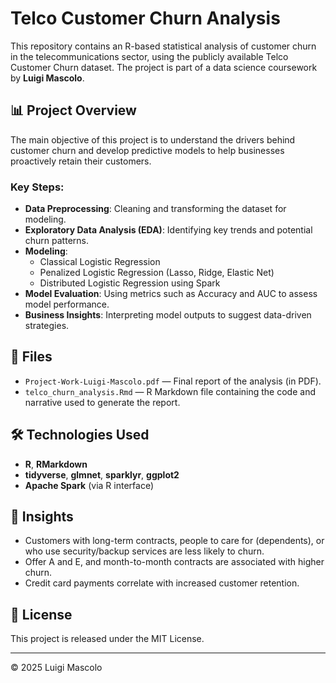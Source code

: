 # Telco Customer Churn Analysis

This repository contains an R-based statistical analysis of customer churn in the telecommunications sector, using the publicly available Telco Customer Churn dataset. The project is part of a data science coursework by **Luigi Mascolo**.

## 📊 Project Overview

The main objective of this project is to understand the drivers behind customer churn and develop predictive models to help businesses proactively retain their customers.

### Key Steps:

- **Data Preprocessing**: Cleaning and transforming the dataset for modeling.
- **Exploratory Data Analysis (EDA)**: Identifying key trends and potential churn patterns.
- **Modeling**:
  - Classical Logistic Regression
  - Penalized Logistic Regression (Lasso, Ridge, Elastic Net)
  - Distributed Logistic Regression using Spark
- **Model Evaluation**: Using metrics such as Accuracy and AUC to assess model performance.
- **Business Insights**: Interpreting model outputs to suggest data-driven strategies.

## 📁 Files

- `Project-Work-Luigi-Mascolo.pdf` — Final report of the analysis (in PDF).
- `telco_churn_analysis.Rmd` — R Markdown file containing the code and narrative used to generate the report.

## 🛠️ Technologies Used

- **R**, **RMarkdown**
- **tidyverse**, **glmnet**, **sparklyr**, **ggplot2**
- **Apache Spark** (via R interface)

## 🧠 Insights

- Customers with long-term contracts, people to care for (dependents), or who use security/backup services are less likely to churn.
- Offer A and E, and month-to-month contracts are associated with higher churn.
- Credit card payments correlate with increased customer retention.

## 📄 License

This project is released under the MIT License.

---

© 2025 Luigi Mascolo
